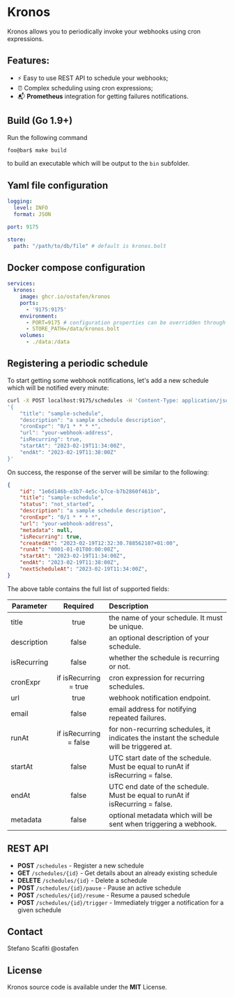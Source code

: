 # Kronos

Kronos allows you to periodically invoke your webhooks using cron expressions.

## Features:

- :zap: Easy to use REST API to schedule your webhooks;
- :alarm_clock: Complex scheduling using cron expressions;
- :mailbox_with_mail: **Prometheus** integration for getting failures notifications.

## Build (Go 1.9+)

Run the following command

```bash
foo@bar$ make build
```
to build an executable which will be output to the `bin` subfolder.

## Yaml file configuration

```yaml
logging:
  level: INFO
  format: JSON

port: 9175

store:
  path: "/path/to/db/file" # default is kronos.bolt
```

## Docker compose configuration

```yaml
services:
  kronos:
    image: ghcr.io/ostafen/kronos
    ports:
      - '9175:9175'
    environment:
      - PORT=9175 # configuration properties can be overridden through environment variables
      - STORE_PATH=/data/kronos.bolt
    volumes:
      - ./data:/data
```

## Registering a periodic schedule
To start getting some webhook notifications, let's add a new schedule which will be notified every minute:
```bash
curl -X POST localhost:9175/schedules -H 'Content-Type: application/json' -d \
'{
    "title": "sample-schedule",
    "description": "a sample schedule description",
    "cronExpr": "0/1 * * * *",
    "url": "your-webhook-address",
    "isRecurring": true,
    "startAt": "2023-02-19T11:34:00Z",
    "endAt": "2023-02-19T11:38:00Z"
}'
```
On success, the response of the server will be similar to the following:
```json
{
    "id": "1e6d146b-e3b7-4e5c-b7ce-b7b2860f461b",
    "title": "sample-schedule",
    "status": "not_started",
    "description": "a sample schedule description",
    "cronExpr": "0/1 * * * *",
    "url": "your-webhook-address",
    "metadata": null,
    "isRecurring": true,
    "createdAt": "2023-02-19T12:32:30.788562107+01:00",
    "runAt": "0001-01-01T00:00:00Z",
    "startAt": "2023-02-19T11:34:00Z",
    "endAt": "2023-02-19T11:38:00Z",
    "nextScheduleAt": "2023-02-19T11:34:00Z",
}
```

The above table contains the full list of supported fields:

| Parameter   |      Required      | Description |
|-------------|:------------------:|:------------|
| title |  true | the name of your schedule. It must be unique. |
| description |  false   | an optional description of your schedule. |
| isRecurring | false | whether the schedule is recurring or not. |
| cronExpr | if isRecurring = true | cron expression for recurring schedules. |
| url | true | webhook notification endpoint. |
| email | false | email address for notifying repeated failures. |
| runAt | if isRecurring = false | for non-recurring schedules, it indicates the instant the schedule will be triggered at. |
| startAt | false | UTC start date of the schedule. Must be equal to runAt if isRecurring = false. |
| endAt | false | UTC end date of the schedule. Must be equal to runAt if isRecurring = false. |
| metadata | false | optional metadata which will be sent when triggering a webhook. |


## REST API

- **POST** `/schedules` - Register a new schedule
- **GET** `/schedules/{id}` - Get details about an already existing schedule
- **DELETE** `/schedules/{id}` - Delete a schedule
- **POST** `/schedules/{id}/pause` - Pause an active schedule
- **POST** `/schedules/{id}/resume` - Resume a paused schedule
- **POST** `/schedules/{id}/trigger` - Immediately trigger a notification for a given schedule

## Contact
Stefano Scafiti @ostafen

## License
Kronos source code is available under the **MIT** License.